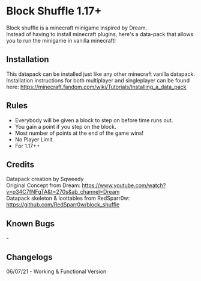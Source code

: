 # Block Shuffle 1.17+

Block shuffle is a minecraft minigame inspired by Dream.\
Instead of having to install minecraft plugins, here's a data-pack that allows you to run the minigame in vanilla minecraft!

## Installation
This datapack can be installed just like any other minecraft vanilla datapack.\
Installation instructions for both multiplayer and singleplayer can be found here: https://minecraft.fandom.com/wiki/Tutorials/Installing_a_data_pack

## Rules
- Everybody will be given a block to step on before time runs out.
- You gain a point if you step on the block.
- Most number of points at the end of the game wins!
- No Player Limit
- For 1.17++

## Credits
Datapack creation by Sqweedy\
Original Concept from Dream: https://www.youtube.com/watch?v=p34C7fNFgTA&t=270s&ab_channel=Dream \
Datapack skeleton & loottables from RedSparr0w: https://github.com/RedSparr0w/block_shuffle

## Known Bugs
\-

## Changelogs
06/07/21 - Working & Functional Version
